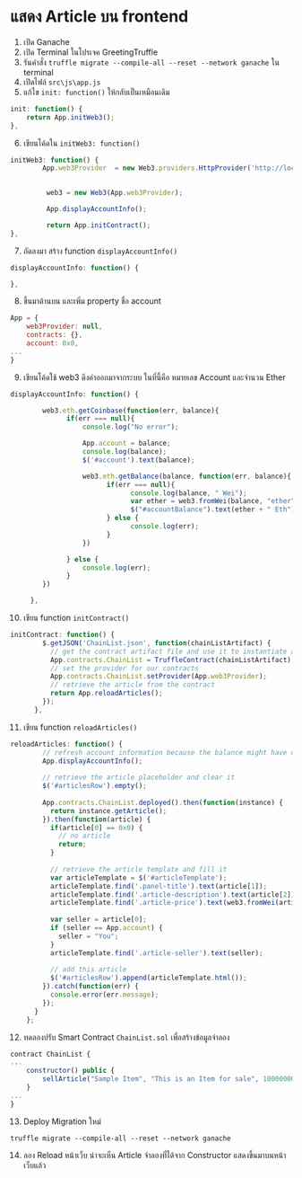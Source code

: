# แสดง Article บน frontend

1. เปิด Ganache 
2. เปิด Terminal ในโปรเจค GreetingTruffle 
3. รันคำสั่ง `truffle migrate --compile-all --reset --network ganache` ใน terminal
4. เปิดไฟล์ `src\js\app.js`
5. แก้ไข `init: function()` ให้กลับเป็นเหมือนเดิม

```js
init: function() {
    return App.initWeb3();
},
```

6. เขียนโค้ดใน `initWeb3: function()`

```js
initWeb3: function() {
        App.web3Provider  = new Web3.providers.HttpProvider('http://localhost:7545');
        

         web3 = new Web3(App.web3Provider);

         App.displayAccountInfo();

         return App.initContract();
},
```

7. ถัดลงมา สร้าง function `displayAccountInfo()`

```js
displayAccountInfo: function() {

},
```

8. ขึ้นมาด้านบน และเพิ่ม property ชื่อ account 

```js
App = {
	web3Provider: null,
	contracts: {},
	account: 0x0,
...
}
```

9. เขียนโค้ดใช้ web3 ดึงค่าออกมาจากระบบ ในที่นี้คือ หมายเลข Account และจำนวน Ether 

```js
displayAccountInfo: function() {

        web3.eth.getCoinbase(function(err, balance){
              if(err === null){
                  console.log("No error");

                  App.account = balance;
                  console.log(balance);
                  $('#account').text(balance);

                  web3.eth.getBalance(balance, function(err, balance){
                        if(err === null){
                              console.log(balance, " Wei");
                              var ether = web3.fromWei(balance, "ether");
                              $("#accountBalance").text(ether + " Eth");
                        } else {
                              console.log(err);
                        }
                  })

              } else {
                  console.log(err);
              }
        })

     },
```

10. เขียน function `initContract()`

```js
initContract: function() {
        $.getJSON('ChainList.json', function(chainListArtifact) {
          // get the contract artifact file and use it to instantiate a truffle contract abstraction
          App.contracts.ChainList = TruffleContract(chainListArtifact);
          // set the provider for our contracts
          App.contracts.ChainList.setProvider(App.web3Provider);
          // retrieve the article from the contract
          return App.reloadArticles();
        });
      },
```

11. เขียน function `reloadArticles()`

```js
reloadArticles: function() {
        // refresh account information because the balance might have changed
        App.displayAccountInfo();
    
        // retrieve the article placeholder and clear it
        $('#articlesRow').empty();
    
        App.contracts.ChainList.deployed().then(function(instance) {
          return instance.getArticle();
        }).then(function(article) {
          if(article[0] == 0x0) {
            // no article
            return;
          }
    
          // retrieve the article template and fill it
          var articleTemplate = $('#articleTemplate');
          articleTemplate.find('.panel-title').text(article[1]);
          articleTemplate.find('.article-description').text(article[2]);
          articleTemplate.find('.article-price').text(web3.fromWei(article[3], "ether"));
    
          var seller = article[0];
          if (seller == App.account) {
            seller = "You";
          }
          articleTemplate.find('.article-seller').text(seller);
    
          // add this article
          $('#articlesRow').append(articleTemplate.html());
        }).catch(function(err) {
          console.error(err.message);
        });
      }
    };
```

12. ทดลองปรับ Smart Contract `ChainList.sol` เพื่อสร้างข้อมูลจำลอง

```js
contract ChainList {
...
	constructor() public {
        sellArticle("Sample Item", "This is an Item for sale", 10000000000000000000);
    }
...
}
```

13. Deploy Migration ใหม่

```pwsh
truffle migrate --compile-all --reset --network ganache
```

14.  ลอง Reload หน้าเว็บ น่าจะเห็น Article จำลองที่ได้จาก Constructor แสดงขึ้นมาบนหน้าเว็บแล้ว
